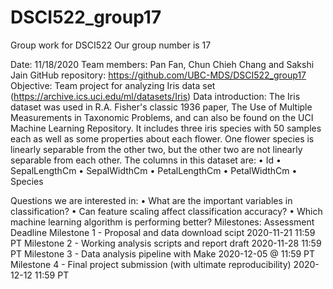 # DSCI522_group17
Group work for DSCI522 Our group  number is 17

Date: 11/18/2020
Team members: Pan Fan, Chun Chieh Chang and Sakshi Jain
GitHub repository: https://github.com/UBC-MDS/DSCI522_group17
Objective: Team project for analyzing Iris data set (https://archive.ics.uci.edu/ml/datasets/Iris)
Data introduction: The Iris dataset was used in R.A. Fisher's classic 1936 paper, The Use of Multiple Measurements in Taxonomic Problems, and can also be found on the UCI Machine Learning Repository.
It includes three iris species with 50 samples each as well as some properties about each flower. One flower species is linearly separable from the other two, but the other two are not linearly separable from each other.
The columns in this dataset are:
•	Id
•	SepalLengthCm
•	SepalWidthCm
•	PetalLengthCm
•	PetalWidthCm
•	Species

Questions we are interested in: 
•	What are the important variables in classification?
•	Can feature scaling affect classification accuracy?
•	Which machine learning algorithm is performing better?
Milestones:
Assessment								Deadline
Milestone 1 - Proposal and data download scipt	 			2020-11-21 11:59 PT
Milestone 2 - Working analysis scripts and report draft			2020-11-28 11:59 PT
Milestone 3 - Data analysis pipeline with Make				2020-12-05 @ 11:59 PT
Milestone 4 - Final project submission (with ultimate reproducibility)	2020-12-12 11:59 PT


